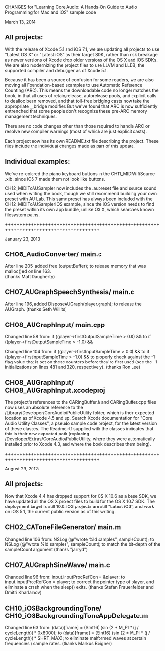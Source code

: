 CHANGES for "Learning Core Audio: A Hands-On Guide to Audio Programming for Mac and iOS" sample code

March 13, 2014

All projects:
-------------
With the release of Xcode 5.1 and iOS 7.1, we are updating all projects to use "Latest OS X" or "Latest iOS" as their target SDK, rather than risk breakage as newer versions of Xcode drop older versions of the OS X and iOS SDKs. We are also modernizing the project files to use LLVM and LLDB, the supported compiler and debugger as of Xcode 5.1.

Because it has been a source of confusion for some readers, we are also moving all Foundation-based examples to use Automatic Reference Counting (ARC). This means the downloadable code no longer matches the book, in that all uses of retain/release, autorelease pools, and explicit calls to dealloc been removed, and that toll-free bridging casts now take the appropriate __bridge modifier. But we've found that ARC is now sufficiently entrenched that some people don't recognize these pre-ARC memory management techniques.

There are no code changes other than those required to handle ARC or resolve new compiler warnings (most of which are just explicit casts).

Each project now has its own README.txt file describing the project. These files include the individual changes made as part of this update.

Individual examples:
--------------------

We've re-colored the piano keyboard buttons in the CH11_MIDIWifiSource .xib, since iOS 7 made them not look like buttons.

CH12_MIDIToAUSampler now includes the .aupreset file and source sound used when writing the book, though we still recommend building your own preset with AU Lab. This same preset has always been included with the CH12_MIDIToAUSamplerIOS example, since the iOS version needs to find the preset within its own app bundle, unlike OS X, which searches known filesystem paths.


+++++++++++++++++++++++++++++++++++++++++++++++++++++++++++++++++++++++++++++++++++++++

January 23, 2013

CH06_AudioConverter/
	main.c
--------------------
After line 205, added
	free (outputBuffer);
to release memory that was malloc()ed on line 163.	
(thanks Matt Daugherty)

CH07_AUGraphSpeechSynthesis/
	main.c
----------------------------
After line 196, added
	DisposeAUGraph(player.graph);
to release the AUGraph.
(thanks Seth Willits)

CH08_AUGraphInput/
	main.cpp
------------------
Changed line 58 from:
	if ((player->firstOutputSampleTime > 0.0) &&
to
	if ((player->firstOutputSampleTime > -1.0) &&

Changed line 104 from:
	if ((player->firstInputSampleTime > 0.0) &&
to
	if ((player->firstInputSampleTime > -1.0) &&
to properly check against the -1 flag value that is set on these counters before they're first used (see the -1 initializations on lines 481 and 320, respectively).
(thanks Ron Lee)

CH08_AUGraphInput/
	CH08_AUGraphInput.xcodeproj
-------------------------------
The project's references to the CARingBuffer.h and CARingBuffer.cpp files now uses an absolute reference to the /Library/Developer/CoreAudio/PublicUtility folder, which is their expected location as of Xcode 4.5 and up. Search Xcode documentation for "Core Audio Utility Classes", a pseudo sample code project, for the latest version of these classes. The Readme.rtf supplied with the classes indicates that this is their new expected path (replacing /Developer/Extras/CoreAudio/PublicUtility, where they were automatically installed prior to Xcode 4.3, and where the book describes them being).

+++++++++++++++++++++++++++++++++++++++++++++++++++++++++++++++++++++++++++++++++++++++

August 29, 2012:

All projects:
-------------
Now that Xcode 4.4 has dropped support for OS X 10.6 as a base SDK, we have updated all the OS X project files to build for the OS X 10.7 SDK. The deployment target is still 10.6. iOS projects are still "Latest iOS", and work on iOS 5.1, the current public version as of this writing.

CH02_CAToneFileGenerator/
		main.m
-------------------------		
Changed line 106 from:
	NSLog (@"wrote %ld samples", sampleCount);
to
	NSLog (@"wrote %ld samples", sampleCount);
to match the bit-depth of the sampleCount argument
(thanks "jarryd")


CH07_AUGraphSineWave/
		main.c
----------------------
Changed line 96 from:
	input.inputProcRefCon = &player;
to
	input.inputProcRefCon = player;
to correct the pointer type of player, and eliminate a crash when the sleep() exits.
(thanks Stefan Frauenfelder and Dmitri Kharlamov)


CH10_iOSBackgroundingTone/
		CH10_iOSBackgroundingToneAppDelegate.m
-----------------------------------------------		
Changed line 63 from:
	(data)[frame] = (SInt16) (sin (2 * M_PI * (j / cycleLength)) * 0x8000);
to
	(data)[frame] = (SInt16) (sin (2 * M_PI * (j / cycleLength)) * SHRT_MAX);
to eliminate malformed waves at certain frequencies / sample rates.
(thanks Markus Boigner)


